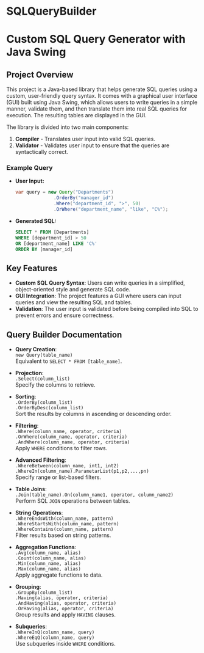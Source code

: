 # SQLQueryBuilder

# Custom SQL Query Generator with Java Swing

## Project Overview

This project is a Java-based library that helps generate SQL queries using a custom, user-friendly query syntax. It comes with a graphical user interface (GUI) built using Java Swing, which allows users to write queries in a simple manner, validate them, and then translate them into real SQL queries for execution. The resulting tables are displayed in the GUI.

The library is divided into two main components:
1. **Compiler** - Translates user input into valid SQL queries.
2. **Validator** - Validates user input to ensure that the queries are syntactically correct.

### Example Query

- **User Input:**
    ```java
    var query = new Query("Departments")
                  .OrderBy("manager_id")
                  .Where("department_id", ">", 50)
                  .OrWhere("department_name", "like", "C%");
    ```

- **Generated SQL:**
    ```sql
    SELECT * FROM [Departments] 
    WHERE [department_id] > 50 
    OR [department_name] LIKE 'C%' 
    ORDER BY [manager_id]
    ```

## Key Features

- **Custom SQL Query Syntax**: Users can write queries in a simplified, object-oriented style and generate SQL code.
- **GUI Integration**: The project features a GUI where users can input queries and view the resulting SQL and tables.
- **Validation**: The user input is validated before being compiled into SQL to prevent errors and ensure correctness.
## Query Builder Documentation

- **Query Creation**:  
  `new Query(table_name)`  
  Equivalent to `SELECT * FROM [table_name]`.

- **Projection**:  
  `.Select(column_list)`  
  Specify the columns to retrieve.

- **Sorting**:  
  `.OrderBy(column_list)`  
  `.OrderByDesc(column_list)`  
  Sort the results by columns in ascending or descending order.

- **Filtering**:  
  `.Where(column_name, operator, criteria)`  
  `.OrWhere(column_name, operator, criteria)`  
  `.AndWhere(column_name, operator, criteria)`  
  Apply `WHERE` conditions to filter rows.

- **Advanced Filtering**:  
  `.WhereBetween(column_name, int1, int2)`  
  `.WhereIn(column_name).ParametarList(p1,p2,...,pn)`  
  Specify range or list-based filters.

- **Table Joins**:  
  `.Join(table_name).On(column_name1, operator, column_name2)`  
  Perform SQL `JOIN` operations between tables.

- **String Operations**:  
  `.WhereEndsWith(column_name, pattern)`  
  `.WhereStartsWith(column_name, pattern)`  
  `.WhereContains(column_name, pattern)`  
  Filter results based on string patterns.

- **Aggregation Functions**:  
  `.Avg(column_name, alias)`  
  `.Count(column_name, alias)`  
  `.Min(column_name, alias)`  
  `.Max(column_name, alias)`  
  Apply aggregate functions to data.

- **Grouping**:  
  `.GroupBy(column_list)`  
  `.Having(alias, operator, criteria)`  
  `.AndHaving(alias, operator, criteria)`  
  `.OrHaving(alias, operator, criteria)`  
  Group results and apply `HAVING` clauses.

- **Subqueries**:  
  `.WhereInQ(column_name, query)`  
  `.WhereEqQ(column_name, query)`  
  Use subqueries inside `WHERE` conditions.




